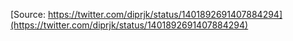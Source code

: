 [Source: https://twitter.com/diprjk/status/1401892691407884294](https://twitter.com/diprjk/status/1401892691407884294)